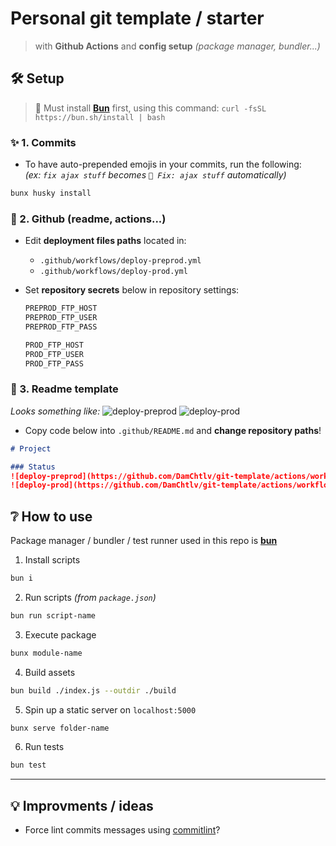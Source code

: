 # Personal git template / starter
> with **Github Actions** and **config setup** _(package manager, bundler...)_

## 🛠 Setup

> 🛑 Must install **[Bun](https://bun.sh/)** first, using this command: `curl -fsSL https://bun.sh/install | bash`

### ✨ 1. Commits
- To have auto-prepended emojis in your commits, run the following:  
_(ex: `fix ajax stuff` becomes `🐛 Fix: ajax stuff` automatically)_
```sh
bunx husky install
```

### 🤖 2. Github (readme, actions...)
- Edit **deployment files paths** located in:
  - `.github/workflows/deploy-preprod.yml`
  - `.github/workflows/deploy-prod.yml`

- Set **repository secrets** below in repository settings:
  ```sh
  PREPROD_FTP_HOST
  PREPROD_FTP_USER
  PREPROD_FTP_PASS

  PROD_FTP_HOST
  PROD_FTP_USER
  PROD_FTP_PASS
  ```

### 📖 3. Readme template
_Looks something like:_
![deploy-preprod](https://github.com/DamChtlv/git-template/actions/workflows/deploy-preprod.yml/badge.svg?branch=release/preprod)
![deploy-prod](https://github.com/DamChtlv/git-template/actions/workflows/deploy-prod.yml/badge.svg?branch=release/prod)
- Copy code below into `.github/README.md` and **change repository paths**!
```md
# Project

### Status
![deploy-preprod](https://github.com/DamChtlv/git-template/actions/workflows/deploy-preprod.yml/badge.svg?branch=release/preprod)
![deploy-prod](https://github.com/DamChtlv/git-template/actions/workflows/deploy-prod.yml/badge.svg?branch=release/prod)
```

## ❔ How to use
Package manager / bundler / test runner used in this repo is **[bun](https://github.com/oven-sh/bun)**

1. Install scripts
```sh
bun i
```

2. Run scripts _(from `package.json`)_
```sh
bun run script-name
```

3. Execute package
```sh
bunx module-name
```

4. Build assets
```sh
bun build ./index.js --outdir ./build
```

5. Spin up a static server on `localhost:5000`
```sh
bunx serve folder-name
```

6. Run tests
```sh
bun test
```
---

## 💡 Improvments / ideas
- Force lint commits messages using [commitlint](https://github.com/conventional-changelog/commitlint#what-is-commitlint)?
